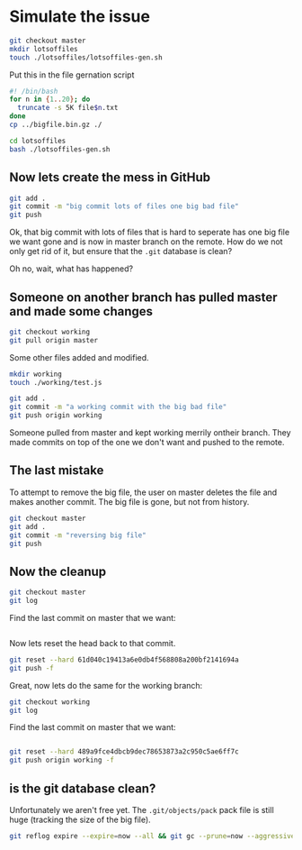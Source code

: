 # Simulate the issue

```sh
git checkout master
mkdir lotsoffiles
touch ./lotsoffiles/lotsoffiles-gen.sh
```

Put this in the file gernation script

```sh
#! /bin/bash
for n in {1..20}; do
  truncate -s 5K file$n.txt
done
cp ../bigfile.bin.gz ./
```

```sh
cd lotsoffiles
bash ./lotsoffiles-gen.sh
```

## Now lets create the mess in GitHub

```sh
git add .
git commit -m "big commit lots of files one big bad file"
git push
```

Ok, that big commit with lots of files that is hard to seperate has one big file we want gone and is now in master branch on the remote. How do we not only get rid of it, but ensure that the `.git` database is clean?

Oh no, wait, what has happened?

## Someone on another branch has pulled master and made some changes

```sh
git checkout working
git pull origin master
```

Some other files added and modified.

```sh
mkdir working
touch ./working/test.js
```

```sh
git add .
git commit -m "a working commit with the big bad file"
git push origin working
```

Someone pulled from master and kept working merrily ontheir branch. They made commits on top of the one we don't want and pushed to the remote.

## The last mistake

To attempt to remove the big file, the user on master deletes the file and makes another commit. The big file is gone, but not from history.

```sh
git checkout master
git add .
git commit -m "reversing big file"
git push
```

## Now the cleanup

```sh
git checkout master
git log
```

Find the last commit on master that we want:

![]()

Now lets reset the head back to that commit.

```sh
git reset --hard 61d040c19413a6e0db4f568808a200bf2141694a
git push -f
```

Great, now lets do the same for the working branch:

```sh
git checkout working
git log
```

Find the last commit on master that we want:

![]()

```sh
git reset --hard 489a9fce4dbcb9dec78653873a2c950c5ae6ff7c
git push origin working -f
```

## is the git database clean?

Unfortunately we aren't free yet. The `.git/objects/pack` pack file is still huge (tracking the size of the big file).

```sh
git reflog expire --expire=now --all && git gc --prune=now --aggressive
```
